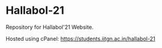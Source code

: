 # Hallabol-21

Repository for Hallabol'21 Website.

Hosted using cPanel: https://students.iitgn.ac.in/hallabol-21
